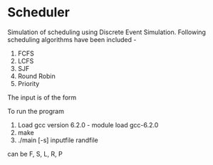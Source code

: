 # Scheduler

Simulation of scheduling using Discrete Event Simulation. Following scheduling algorithms have been included - 
1. FCFS
2. LCFS
3. SJF
4. Round Robin
5. Priority 

The input is of the form <arrival time> <total cpu time> <cpu burst> <io burst>
  
To run the program 
1. Load gcc version 6.2.0 - module load gcc-6.2.0
2. make
3. ./main [-s<schedspec>] inputfile randfile
  
  <schedspec> can be F, S, L, R<quantum>, P<quantum>
